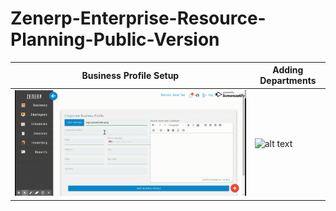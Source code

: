 # Zenerp-Enterprise-Resource-Planning-Public-Version
| Business Profile Setup | Adding Departments |
| ------ | ------ |
| ![alt text](https://github.com/dkayucf/Zenerp-Enterprise-Resource-Planning-Public-Version/blob/master/public/img/gif/businessProfile.gif "business profile") | ![alt text](https://github.com/dkayucf/Zenerp-Enterprise-Resource-Planning-Public-Version/blob/master/public/img/gif/addingDepartments.gif "adding departments")|
